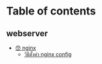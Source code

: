 # Table of contents

## webserver

* [😙 nginx](README.md)
  * [วิธีตั้งค่า nginx config](webserver/readme/master.md)
